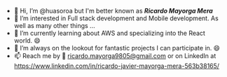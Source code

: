 - 👋 Hi, I’m @huasoroa but I'm better known as ***Ricardo Mayorga Mera***
- 👀 I’m interested in Full stack development and Mobile development. As well as many other things ... 
- 🌱 I’m currently learning about AWS and specializing into the React world. 😄
- 💞️ I’m always on the lookout for fantastic projects I can participate in. 😄
- 📫 Reach me by 📧 ricardo.mayorga9805@gmail.com or on LinkedIn at https://www.linkedin.com/in/ricardo-javier-mayorga-mera-563b38165/

<!---
huasoroa/huasoroa is a ✨ special ✨ repository because its `README.md` (this file) appears on your GitHub profile.
You can click the Preview link to take a look at your changes.
--->

